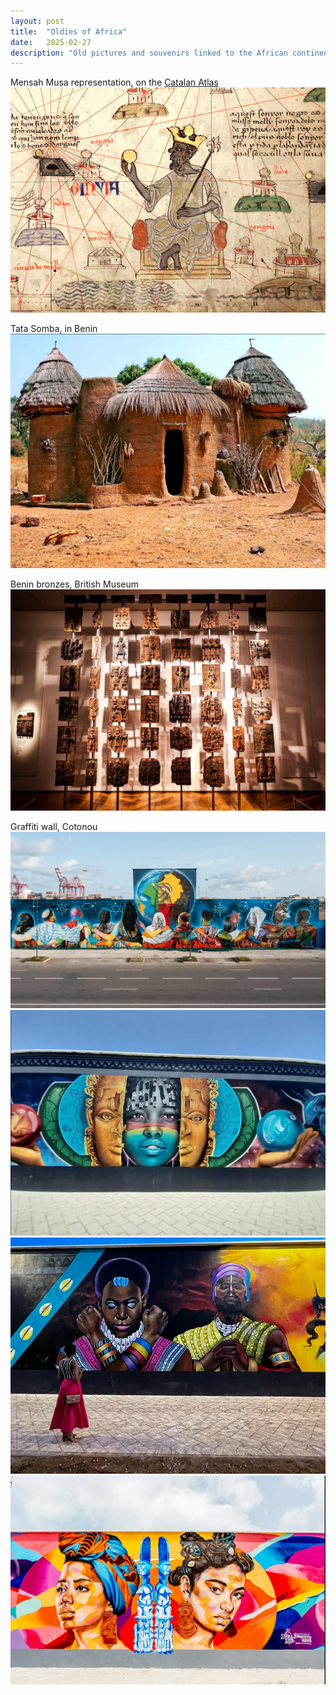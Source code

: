 ```yaml
---
layout: post
title:  "Oldies of Africa"
date:   2025-02-27
description: "Old pictures and souvenirs linked to the African continent"
---
```


Mensah Musa representation, on the [Catalan Atlas](https://en.wikipedia.org/wiki/Catalan_Atlas)
<img src="/assets/img/mansahmusa.jpg">

Tata Somba, in Benin
<img src="/assets/img/oldies_africa/tatasomba_benin.png">

Benin bronzes, British Museum
<img src="/assets/img/oldies_africa/beninbronzes_britishmuseum.png">

Graffiti wall, Cotonou
<img src="/assets/img/oldies_africa/graffitiwall1_cotonou.png">
<img src="/assets/img/oldies_africa/graffitiwall2_cotonou.png">
<img src="/assets/img/oldies_africa/graffitiwall3_cotonou.png">
<img src="/assets/img/oldies_africa/graffitiwall4_cotonou.png">

